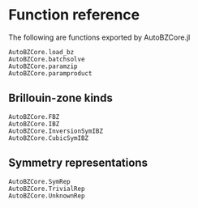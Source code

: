 # Function reference

The following are functions exported by AutoBZCore.jl

```@docs
AutoBZCore.load_bz
AutoBZCore.batchsolve
AutoBZCore.paramzip
AutoBZCore.paramproduct
```

## Brillouin-zone kinds

```@docs
AutoBZCore.FBZ
AutoBZCore.IBZ
AutoBZCore.InversionSymIBZ
AutoBZCore.CubicSymIBZ
```

## Symmetry representations

```@docs
AutoBZCore.SymRep
AutoBZCore.TrivialRep
AutoBZCore.UnknownRep
```